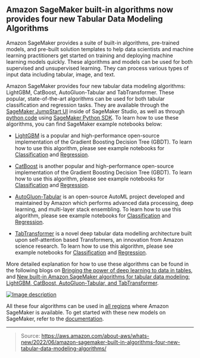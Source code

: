 ## Amazon SageMaker built-in algorithms now provides four new Tabular Data Modeling Algorithms

Amazon SageMaker provides a suite of built-in algorithms, pre-trained models, and pre-built solution templates to help data scientists and machine learning practitioners get started on training and deploying machine learning models quickly. These algorithms and models can be used for both supervised and unsupervised learning. They can process various types of input data including tabular, image, and text.

Amazon SageMaker provides four new tabular data modeling algorithms: LightGBM, CatBoost, AutoGluon-Tabular and TabTransformer. These popular, state-of-the-art algorithms can be used for both tabular classification and regression tasks. They are available through the [SageMaker JumpStart UI](https://docs.aws.amazon.com/sagemaker/latest/dg/studio-jumpstart.html) inside of SageMaker Studio, as well as through [python code](https://github.com/aws/amazon-sagemaker-examples/tree/main/introduction_to_amazon_algorithms/lightgbm_catboost_tabular) using [SageMaker Python SDK](https://sagemaker.readthedocs.io/en/stable/overview.html#use-sagemaker-jumpstart-algorithms-with-pretrained-models). To learn how to use these algorithms, you can find SageMaker example notebooks below:

- [LightGBM](https://lightgbm.readthedocs.io/en/latest/) is a popular and high-performance open-source implementation of the Gradient Boosting Decision Tree (GBDT). To learn how to use this algorithm, please see example notebooks for [Classification](https://github.com/aws/amazon-sagemaker-examples/blob/main/introduction_to_amazon_algorithms/lightgbm_catboost_tabular/Amazon_Tabular_Classification_LightGBM_CatBoost.ipynb) and [Regression](https://github.com/aws/amazon-sagemaker-examples/blob/main/introduction_to_amazon_algorithms/lightgbm_catboost_tabular/Amazon_Tabular_Regression_LightGBM_CatBoost.ipynb).

- [CatBoost](https://catboost.ai/) is another popular and high-performance open-source implementation of the Gradient Boosting Decision Tree (GBDT). To learn how to use this algorithm, please see example notebooks for [Classification](https://github.com/aws/amazon-sagemaker-examples/blob/main/introduction_to_amazon_algorithms/lightgbm_catboost_tabular/Amazon_Tabular_Classification_LightGBM_CatBoost.ipynb) and [Regression](https://github.com/aws/amazon-sagemaker-examples/blob/main/introduction_to_amazon_algorithms/lightgbm_catboost_tabular/Amazon_Tabular_Regression_LightGBM_CatBoost.ipynb).

- [AutoGluon-Tabular](https://auto.gluon.ai/stable/index.html) is an open-source AutoML project developed and maintained by Amazon which performs advanced data processing, deep learning, and multi-layer stack ensembling. To learn how to use this algorithm, please see example notebooks for [Classification](https://github.com/aws/amazon-sagemaker-examples/blob/main/introduction_to_amazon_algorithms/autogluon_tabular/Amazon_Tabular_Classification_AutoGluon.ipynb) and [Regression](https://github.com/aws/amazon-sagemaker-examples/blob/main/introduction_to_amazon_algorithms/lightgbm_catboost_tabular/Amazon_Tabular_Regression_LightGBM_CatBoost.ipynb).

- [TabTransformer](https://arxiv.org/abs/2012.06678) is a novel deep tabular data modelling architecture built upon self-attention based Transformers, an innovation from Amazon science research. To learn how to use this algorithm, please see example notebooks for [Classification](https://github.com/aws/amazon-sagemaker-examples/blob/main/introduction_to_amazon_algorithms/tabtransformer_tabular/Amazon_Tabular_Classification_TabTransformer.ipynb) and [Regression](https://github.com/aws/amazon-sagemaker-examples/blob/main/introduction_to_amazon_algorithms/tabtransformer_tabular/Amazon_Tabular_Regression_TabTransformer.ipynb).

More detailed explanation for how to use these algorithms can be found in the following blogs on [Bringing the power of deep learning to data in tables](https://www.amazon.science/blog/bringing-the-power-of-deep-learning-to-data-in-tables), and [New built-in Amazon SageMaker algorithms for tabular data modeling: LightGBM, CatBoost, AutoGluon-Tabular, and TabTransformer](https://aws.amazon.com/blogs/machine-learning/new-built-in-amazon-sagemaker-algorithms-for-tabular-data-modeling-lightgbm-catboost-autogluon-tabular-and-tabtransformer/).

[![Image description](https://dev-to-uploads.s3.amazonaws.com/uploads/articles/5m15zsqp4eb1szj9b681.png)](https://k21technologies.samcart.com/referral/gBBzLUFj/wZNqvQpM5mBn2g53)

All these four algorithms can be used in [all regions](https://aws.amazon.com/about-aws/global-infrastructure/regional-product-services/) where Amazon SageMaker is available. To get started with these new models on SageMaker, refer to the [documentation](https://docs.aws.amazon.com/sagemaker/latest/dg/algos.html).

---

> Source: https://aws.amazon.com/about-aws/whats-new/2022/06/amazon-sagemaker-built-in-algorithms-four-new-tabular-data-modeling-algorithms/